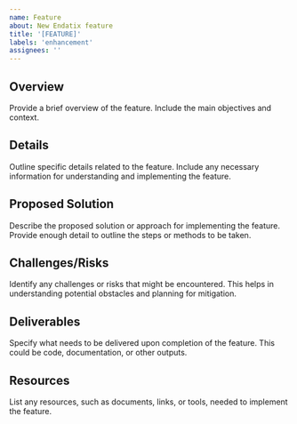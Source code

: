 ```yaml
---
name: Feature
about: New Endatix feature
title: '[FEATURE]'
labels: 'enhancement'
assignees: ''
---
```


## Overview
Provide a brief overview of the feature. Include the main objectives and context.

## Details
Outline specific details related to the feature. Include any necessary information for understanding and implementing the feature.

## Proposed Solution
Describe the proposed solution or approach for implementing the feature. Provide enough detail to outline the steps or methods to be taken.

## Challenges/Risks
Identify any challenges or risks that might be encountered. This helps in understanding potential obstacles and planning for mitigation.

## Deliverables
Specify what needs to be delivered upon completion of the feature. This could be code, documentation, or other outputs.

## Resources
List any resources, such as documents, links, or tools, needed to implement the feature.
